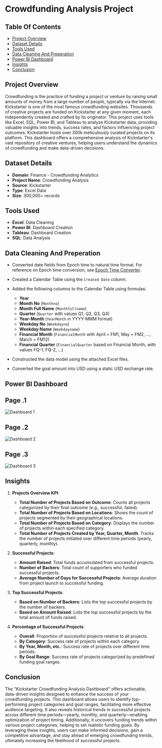 # Crowdfunding Analysis Project

## Table Of Contents

- [Project Overview](#project-overview)
- [Dataset Details](#dataset-details)
- [Tools Used](#tools-used)
- [Data Cleaning And Preperation](#data-cleaning-and-preperation)
- [Power BI Dashboard](#power-bi-dashboard)
- [Insights](#insights)
- [Conclusion](#conclusion)

## Project Overview

Crowdfunding is the practice of funding a project or venture by raising small amounts of money from a large number of people, typically via the Internet. Kickstarter is one of the most famous crowdfunding websites. Thousands of creative projects are funded on Kickstarter at any given moment, each independently created and crafted by its originator. This project uses tools like Excel, SQL, Power BI, and Tableau to analyze Kickstarter data, providing valuable insights into trends, success rates, and factors influencing project outcomes. Kickstarter hosts over 300k meticulously curated projects on its platform. This dashboard offers a comprehensive analysis of Kickstarter's vast repository of creative ventures, helping users understand the dynamics of crowdfunding and make data-driven decisions.

## Dataset Details

- **Domain**: Finance - Crowdfunding Analytics
- **Project Name**: Crowdfunding Analysis
- **Source**: Kickstarter
- **Type**: Excel Data
- **Size**: 300,000+ records

## Tools Used

- **Excel**: Data Cleaning
- **Power BI**: Dashboard Creation
- **Tableau**: Dashboard Creation
- **SQL**: Data Analysis


## Data Cleaning And Preperation

   - Converted date fields from Epoch time to natural time format. For reference on Epoch time conversion, see [Epoch Time Converter](https://www.epochconverter.com/).

   - Created a Calendar Table using the `Created Date` column.
   - Added the following columns to the Calendar Table using formulas:
     - **Year**
     - **Month No** (`Monthno`)
     - **Month Full Name** (`Monthfullname`)
     - **Quarter** (`Quarter` with values Q1, Q2, Q3, Q4)
     - **Year-Month** (`YearMonth` in YYYY-MMM format)
     - **Weekday No** (`Weekdayno`)
     - **Weekday Name** (`Weekdayname`)
     - **Financial Month** (`FinancialMonth` with April = FM1, May = FM2, ..., March = FM12)
     - **Financial Quarter** (`FinancialQuarter` based on Financial Month, with values FQ-1, FQ-2, ...)

   - Constructed the data model using the attached Excel files.

   - Converted the goal amount into USD using a static USD exchange rate.
     
## Power BI Dashboard
## Page .1

![Dashboard 1](https://github.com/user-attachments/assets/10c702f6-1b20-4af5-83c5-8add3ea70c4a)
## Page .2

![Dashboard 2](https://github.com/user-attachments/assets/3dff07e2-f873-465f-ac8a-a074002bd238)
## Page .3

![Dashboard 3](https://github.com/user-attachments/assets/8faa7ed6-4173-4192-8c87-beb6c389a915)

## Insights

1. **Projects Overview KPI**:
   - **Total Number of Projects Based on Outcome**: Counts all projects categorized by their final outcome (e.g., successful, failed).
   - **Total Number of Projects Based on Locations**: Shows the count of projects segmented by their geographical locations.
   - **Total Number of Projects Based on Category**: Displays the number of projects within each specified category.
   - **Total Number of Projects Created by Year, Quarter, Month**: Tracks the number of projects initiated over different time periods (yearly, quarterly, monthly).

2. **Successful Projects**:
   - **Amount Raised**: Total funds accumulated from successful projects.
   - **Number of Backers**: Total count of supporters who funded successful projects.
   - **Average Number of Days for Successful Projects**: Average duration from project launch to successful funding.

3. **Top Successful Projects**:
   - **Based on Number of Backers**: Lists the top successful projects by the number of backers.
   - **Based on Amount Raised**: Lists the top successful projects by the total amount of funds raised.

4. **Percentage of Successful Projects**:
   - **Overall**: Proportion of successful projects relative to all projects.
   - **By Category**: Success rate of projects within each category.
   - **By Year, Month, etc.**: Success rate of projects over different time periods.
   - **By Goal Range**: Success rate of projects categorized by predefined funding goal ranges.

## Conclusion 

The "Kickstarter Crowdfunding Analysis Dashboard" offers actionable, data-driven insights designed to enhance the success of your crowdfunding projects. This dashboard allows users to identify top-performing project categories and goal ranges, facilitating more effective audience targeting. It also reveals historical trends in successful projects across different time periods—yearly, monthly, and quarterly—enabling optimization of project timing. Additionally, it uncovers funding trends within various project categories, helping to set realistic funding goals. By leveraging these insights, users can make informed decisions, gain a competitive advantage, and stay ahead of emerging crowdfunding trends, ultimately increasing the likelihood of successful projects. 







